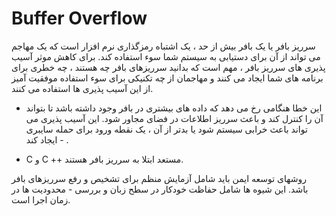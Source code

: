
# Buffer Overflow

سرریز بافر یا یک بافر بیش از حد ، یک اشتباه رمزگذاری نرم افزار است که یک مهاجم می تواند از آن برای دستیابی به سیستم شما سوء استفاده کند. برای کاهش موثر آسیب پذیری های سرریز بافر ، مهم است که بدانید سرریزهای بافر چه هستند ، چه خطری برای برنامه های شما ایجاد می کنند و مهاجمان از چه تکنیکی برای سوء استفاده موفقیت آمیز از این آسیب پذیری ها استفاده می کنند.

- این خطا هنگامی رخ می دهد که داده های بیشتری در بافر وجود داشته باشد تا بتواند آن را کنترل کند و باعث سرریز اطلاعات در فضای مجاور شود.
این آسیب پذیری می تواند باعث خرابی سیستم شود یا بدتر از آن ، یک نقطه ورود برای حمله سایبری ایجاد کند - .

- C و C ++ مستعد ابتلا به سرریز بافر هستند.

روشهای توسعه ایمن باید شامل آزمایش منظم برای تشخیص و رفع سرریزهای بافر باشد. این شیوه ها شامل حفاظت خودکار در سطح زبان و بررسی - محدودیت ها در زمان اجرا است.
